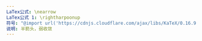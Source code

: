 ```yaml
---
LaTex公式: \nearrow
LaTex公式 1: \rightharpoonup
符号: "@import url('https://cdnjs.cloudflare.com/ajax/libs/KaTeX/0.16.9/katex.min.css')↗\\nearrow↗﻿"
说明: 半箭头，弱收敛
---
```

